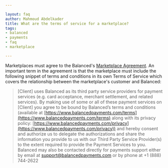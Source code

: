```yaml
---

layout: faq
author: Mahmoud Abdelkader
title: What are the terms of service for a marketplace?
tags:
- balanced
- payments
- faq
- marketplace

---
```


Marketplaces must agree to the Balanced's [Marketplace Agreement](http://www.balancedpayments.com/terms/marketplaceagreement`). An important term in the agreement is that the marketplace must include the following snippet of terms and conditions in its own Terms of Service which covers the relationship between the marketplace's customer and Balanced:

> [Client] uses Balanced as its third party service providers for payment services (e.g. card acceptance, merchant settlement, and related services).  By making use of some or all of these payment services on [Client] you agree to be bound by Balanced’s terms and conditions (available at [https://www.balancedpayments.com/terms](https://www.balancedpayments.com/terms) along with its privacy policy: [https://www.balancedpayments.com/privacy](https://www.balancedpayments.com/privacy)) and hereby consent and authorize us to delegate the authorizations and share the information you provide to us with our Third Party Service Provider(s) to the extent required to provide the Payment Services to you. Balanced may also be contacted directly for payments support either by email at [support@balancedpayments.com](support@balancedpayments.com) or by phone at +1 (888) 744-2622
